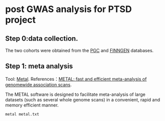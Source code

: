 post GWAS analysis for PTSD project
=============================================

Step 0:data collection.
------------------------
The two cohorts were obtained from the [PGC](https://pgc.unc.edu/for-researchers/download-results/) and [FINNGEN](https://finngen.gitbook.io/documentation/v/r8/data-description) databases.

Step 1: meta analysis
------------------------
Tool: [Metal](https://csg.sph.umich.edu/abecasis/metal/).
References：[METAL: fast and efficient meta-analysis of genomewide association scans](https://pubmed.ncbi.nlm.nih.gov/20616382/).

The METAL software is designed to facilitate meta-analysis of large datasets (such as several whole genome scans) in a convenient, rapid and memory efficient manner. 

```
metal metal.txt
```

